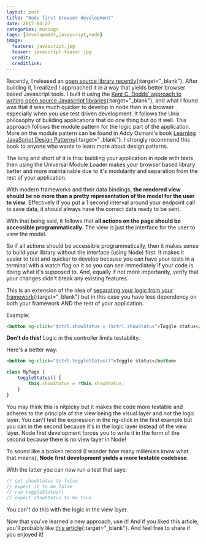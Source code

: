 ```yaml
---
layout: post
title: "Node first browser development"
date: 2017-04-27
categories: musings
tags: [development,javascript,node]
image:
  feature: javascript.jpg
  teaser: javascript-teaser.jpg
  credit:
  creditlink:
---
```


Recently, I released an [open source library recently](https://github.com/TheOneTheOnlyDavidBrown/crunchpow-model){:target="_blank"}. After building it, I realized I approached it in a way that yields better browser based Javascript tools. I built it using the [Kent C. Dodds' approach to writing open source Javascript libraries](https://egghead.io/lessons/javascript-how-to-write-a-javascript-library-introduction){:target="_blank"}, and what I found was that it was much quicker to develop in node than in a browser especially when you use test driven development. It follows the Unix philosophy of building applications that do one thing but do it well. This approach follows the module pattern for the logic part of the application. More on the module pattern can be found in Addy Osmani's book [Learning JavaScript Design Patterns](http://amzn.to/2pm5yJv){:target="_blank"}. I strongly recommend this book to anyone who wants to learn more about design patterns.

The long and short of it is this: building your application in node with tests then using the Universal Module Loader makes your browser based library better and more maintainable due to it's modularity and separation from the rest of your application.

With modern frameworks and their data bindings, **the rendered view should be no more than a pretty representation of the model for the user to view**. Effectively if you put a 1 second interval around your endpoint call to save data, it should always have the correct data ready to be sent.

With that being said, it follows that **all actions on the page should be accessible programmatically.** The view is just the interface for the user to view the model.

So if all actions should be accessible programmatically, then it makes sense to build your library without the interface (using Node) first. It makes it easier to test and quicker to develop because you can have your tests in a terminal with a watch flag on it so you can see immediately if your code is doing what it's supposed to. And, equally if not more importantly, verify that your changes didn't break any existing features.

This is an extension of the idea of [separating your logic from your framework](http://davidcbrown.io/musings/decoupling-application-logic-from-your-framework.html){:target="_blank"} but in this case you have less dependency on both your framework AND the rest of your application.

Example:

```html
<button ng-click="$ctrl.showStatus = !$ctrl.showStatus">Toggle status</button>
```

**Don't do this!** Logic in the controller limits testability.

Here's a better way:

```html
<button ng-click="$ctrl.toggleStatus()">Toggle status</button>
```
```javascript
class MyPage {
    toggleStatus() {
        this.showStatus = !this.showStatus;
    }
}
```

You may think this is nitpicky but it makes the code more testable and adheres to the principle of the view being the visual layer and not the logic layer. You can't test the expression in the ng-click in the first example but you can in the second because it's in the logic layer instead of the view layer. Node first development forces you to write it in the form of the second because there is no view layer in Node!

To sound like a broken record (I wonder how many millenials know what that means), **Node first development yields a more testable codebase.**

With the latter you can now run a test that says:

```javascript
// set showStatus to false
// expect it to be false
// run toggleStatus()
// expect showStatus to be true
```

You can't do this with the logic in the view layer.

Now that you've learned a new approach, use it! And if you liked this article, you'll probably like [this article](http://davidcbrown.io/musings/decoupling-application-logic-from-your-framework.html){:target="_blank"}. And feel free to share if you enjoyed it!
